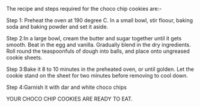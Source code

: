 The recipe and steps required for the choco chip cookies are:-

Step 1: Preheat the oven at 190 degree C. 
In a small bowl, stir floour, baking soda and baking powder and set it aside.

Step 2:In a large bowl, cream the butter and sugar together until it gets smooth. Beat in the egg and vanilla. Gradually blend in the dry ingredients. Roll round the  teaspoonfuls of dough into balls, and place onto ungreased cookie sheets.

Step 3:Bake it 8 to 10 minutes in the preheated oven, or until golden. Let the  cookie stand on the  sheet for  two minutes before removing to cool down.

Step 4:Garnish it with dar and white choco chips 


YOUR CHOCO CHIP COOKIES ARE READY TO EAT.